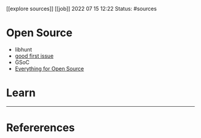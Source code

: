 [[explore sources]] [[job]] 
2022 07 15 12:22
Status: #sources 


# Open Source
-   libhunt
-   [good first issue](https://goodfirstissues.com/)
-   GSoC
- [Everything for Open Source](https://github.com/oscafrica/awesome-open-source) 

# Learn










--- 
# Refererences 
